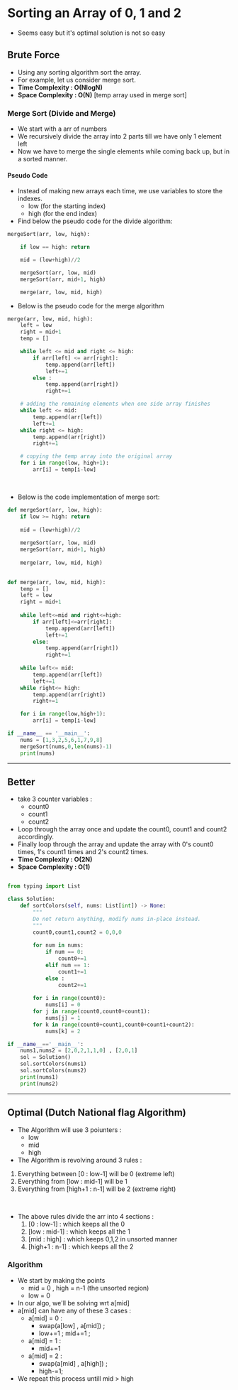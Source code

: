 # Sorting an Array of 0, 1 and 2

- Seems easy but it's optimal solution is not so easy 

## Brute Force

- Using any sorting algorithm sort the array.
- For example, let us consider merge sort.
- **Time Complexity : O(NlogN)**
- **Space Complexity : O(N)** [temp array used in merge sort]

### Merge Sort (Divide and Merge)

- We start with a arr of numbers 
- We recursively divide the array into 2 parts till we have only 1 element left 
- Now we have to merge the single elements while coming back up, but in a sorted manner.

#### Pseudo Code

- Instead of making new arrays each time, we use variables to store the indexes. 
    - low (for the starting index)
    - high (for the end index)
- Find below the pseudo code for the divide algorithm:
```python
mergeSort(arr, low, high):

    if low == high: return

    mid = (low+high)//2

    mergeSort(arr, low, mid)
    mergeSort(arr, mid+1, high)

    merge(arr, low, mid, high)
```
- Below is the pseudo code for the merge algorithm 
```python
merge(arr, low, mid, high):
    left = low
    right = mid+1
    temp = []

    while left <= mid and right <= high:
        if arr[left] <= arr[right]:
            temp.append(arr[left])
            left+=1
        else :
            temp.append(arr[right])
            right+=1

    # adding the remaining elements when one side array finishes
    while left <= mid:
        temp.append(arr[left])
        left+=1
    while right <= high:
        temp.append(arr[right])
        right+=1

    # copying the temp array into the original array
    for i in range(low, high+1):
        arr[i] = temp[i-low]
```

<br>

- Below is the code implementation of merge sort:

```python 
def mergeSort(arr, low, high):
    if low >= high: return
    
    mid = (low+high)//2
    
    mergeSort(arr, low, mid)
    mergeSort(arr, mid+1, high)
    
    merge(arr, low, mid, high)
    

def merge(arr, low, mid, high):
    temp = []
    left = low
    right = mid+1
    
    while left<=mid and right<=high:
        if arr[left]<=arr[right]:
            temp.append(arr[left])
            left+=1
        else:
            temp.append(arr[right])
            right+=1
    
    while left<= mid:
        temp.append(arr[left])
        left+=1
    while right<= high:
        temp.append(arr[right])
        right+=1

    for i in range(low,high+1):
        arr[i] = temp[i-low]

if __name__ == '__main__':
    nums = [1,3,2,5,6,1,7,9,8]
    mergeSort(nums,0,len(nums)-1)
    print(nums)
```

---

## Better 

- take 3 counter variables : 
  - count0
  - count1
  - count2
- Loop through the array once and update the count0, count1 and count2 accordingly.
- Finally loop through the array and update the array with 0's count0 times, 1's count1 times and 2's count2 times.
- **Time Complexity : O(2N)**
- **Space Complexity : O(1)**

```python

from typing import List

class Solution:
    def sortColors(self, nums: List[int]) -> None:
        """
        Do not return anything, modify nums in-place instead.
        """
        count0,count1,count2 = 0,0,0
        
        for num in nums:
            if num == 0:
                count0+=1
            elif num == 1:
                count1+=1
            else :
                count2+=1
        
        for i in range(count0):
            nums[i] = 0
        for j in range(count0,count0+count1):
            nums[j] = 1
        for k in range(count0+count1,count0+count1+count2):
            nums[k] = 2

if __name__=='__main__':
    nums1,nums2 = [2,0,2,1,1,0] , [2,0,1]
    sol = Solution()
    sol.sortColors(nums1)
    sol.sortColors(nums2)
    print(nums1)
    print(nums2)
```

---

## Optimal (Dutch National flag Algorithm)

- The Algorithm will use 3 poiunters :
  - low
  - mid
  - high
- The Algorithm is revolving around 3 rules :
1. Everything between [0 : low-1] will be 0 (extreme left)
2. Everything from [low : mid-1]  will be 1
3. Everything from [high+1 : n-1] will be 2 (extreme right)

<br>

- The above rules divide the arr into 4 sections :
    1. [0 : low-1] : which keeps all the 0
    2. [low : mid-1] : which keeps all the 1
    3. [mid : high] : which keeps 0,1,2 in unsorted manner
    4. [high+1 : n-1] : which keeps all the 2

### Algorithm 
- We start by making the points
    - mid = 0 , high = n-1 (the unsorted region)
    - low = 0
- In our algo, we'll be solving wrt a[mid]
- a[mid] can have any of these 3 cases :
    - a[mid] = 0 :
        - swap(a[low] , a[mid]) ;
        - low+=1 ; mid+=1 ;
    - a[mid] = 1 :
        - mid+=1
    - a[mid] = 2 :
        - swap(a[mid] , a[high]) ;
        - high-=1;
- We repeat this process untill mid > high
